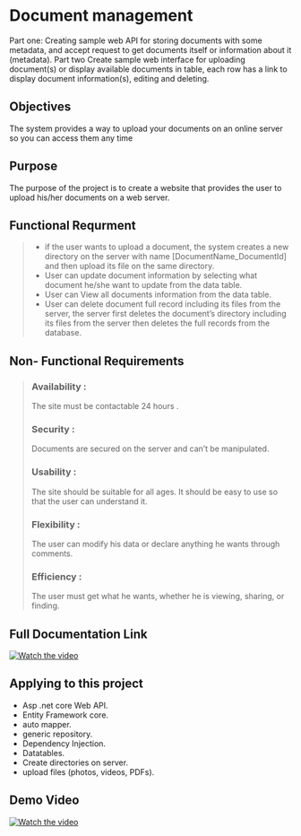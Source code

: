 # Document management
Part one: Creating sample web API for storing documents with some metadata, and accept
request to get documents itself or information about it (metadata). Part two Create sample web
interface for uploading document(s) or display available documents in table, each row has a link
to display document information(s), editing and deleting.
## Objectives
The system provides a way to upload your documents on an
online server so you can access them any time
## Purpose
The purpose of the project is to create a website that provides the
user to upload his/her documents on a web server.



## Functional Requrment
>
> - if the user wants to upload a document, the
system creates a new directory on the server with name
[DocumentName_DocumentId] and then upload its file on
the same directory.
>  - User can update document information by
selecting what document he/she want to update from the
data table.
>  - User can View all documents information from
the data table.
> - User can delete document full record including
its files from the server, the server first deletes the
document’s directory including its files from the server then
deletes the full records from the database.

## Non- Functional Requirements
> ### Availability :
> The site must be contactable 24 hours .
> ###  Security :
>  Documents are secured on the server and can’t be
manipulated.
> ### Usability :
> The site should be suitable for all ages.
> It should be easy to use so that the user can understand it.
> ### Flexibility :
>  The user can modify his data or declare anything he wants
through comments.
> ### Efficiency :
> The user must get what he wants, whether he is viewing,
sharing, or finding.

## Full Documentation Link
[![Watch the video](https://www.shutterstock.com/image-vector/contract-papers-document-folder-stamp-260nw-1409636174.jpg)](https://drive.google.com/file/d/1fsLU4MNSu38G0tl-eoilzaLXuY2gPwYG/view)










 ## Applying to this project

 - Asp .net core Web API.
- Entity Framework core.
- auto mapper.
- generic repository.
- Dependency Injection.
-  Datatables.
-   Create directories on server.
- upload files (photos, videos, PDFs).
## Demo Video

[![Watch the video](https://www.pngkey.com/png/detail/43-438998_youtube-play-button-png-download-image-youtube-png.png)](https://drive.google.com/file/d/1h_pL70t_gMM2vg0BgPO4BzHMyol5FXlg/view?usp=sharing)
